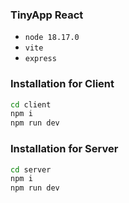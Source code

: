 ### TinyApp React

- `node 18.17.0`
- `vite`
- `express`


### Installation for Client

```sh
cd client
npm i
npm run dev
```

### Installation for Server

```sh
cd server
npm i
npm run dev
```

